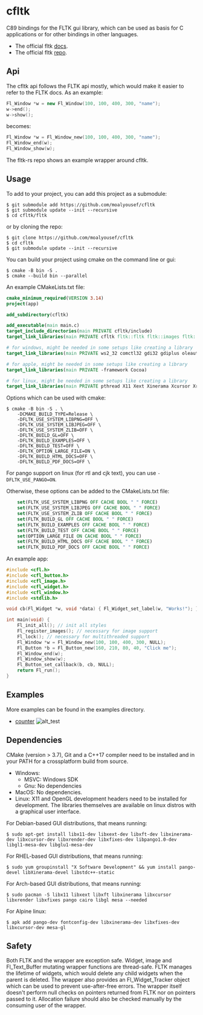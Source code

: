 # cfltk

C89 bindings for the FLTK gui library, which can be used as basis for C applications or for other bindings in other languages.
- The official fltk [docs](https://www.fltk.org/doc-1.4/annotated.html).
- The official fltk [repo](https://github.com/fltk/fltk).

## Api

The cfltk api follows the FLTK api mostly, which would make it easier to refer to the FLTK docs. 
As an example:
```c++
Fl_Window *w = new Fl_Window(100, 100, 400, 300, "name");
w->end();
w->show();
```
becomes:
```c
Fl_Window *w = Fl_Window_new(100, 100, 400, 300, "name");
Fl_Window_end(w);
Fl_Window_show(w);
```
The fltk-rs repo shows an example wrapper around cfltk.

## Usage

To add to your project, you can add this project as a submodule:
```
$ git submodule add https://github.com/moalyousef/cfltk
$ git submodule update --init --recursive
$ cd cfltk/fltk
```
or by cloning the repo:
```
$ git clone https://github.com/moalyousef/cfltk
$ cd cfltk
$ git submodule update --init --recursive
```

You can build your project using cmake on the command line or gui:
```
$ cmake -B bin -S .
$ cmake --build bin --parallel
```

An example CMakeLists.txt file:
```cmake
cmake_minimum_required(VERSION 3.14)
project(app)

add_subdirectory(cfltk)

add_executable(main main.c)
target_include_directories(main PRIVATE cfltk/include)
target_link_libraries(main PRIVATE cfltk fltk::fltk fltk::images fltk::png fltk::z) # as needed

# for windows, might be needed in some setups like creating a library
target_link_libraries(main PRIVATE ws2_32 comctl32 gdi32 gdiplus oleaut32 ole32 uuid shell32 advapi32 comdlg32 winspool user32 kernel32 odbc32)

# for apple, might be needed in some setups like creating a library
target_link_libraries(main PRIVATE -framework Cocoa)

# for linux, might be needed in some setups like creating a library
target_link_libraries(main PRIVATE pthread X11 Xext Xinerama Xcursor Xrender Xfixes Xft fontconfig pango-1.0 pangoxft-1.0 gobject-2.0 cairo pangocairo-1.0)
```

Options which can be used with cmake:
```
$ cmake -B bin -S . \
    -DCMAKE_BUILD_TYPE=Release \
    -DFLTK_USE_SYSTEM_LIBPNG=OFF \
    -DFLTK_USE_SYSTEM_LIBJPEG=OFF \
    -DFLTK_USE_SYSTEM_ZLIB=OFF \
    -DFLTK_BUILD_GL=OFF \
    -DFLTK_BUILD_EXAMPLES=OFF \
    -DFLTK_BUILD_TEST=OFF \
    -DFLTK_OPTION_LARGE_FILE=ON \
    -DFLTK_BUILD_HTML_DOCS=OFF \
    -DFLTK_BUILD_PDF_DOCS=OFF \
```
For pango support on linux (for rtl and cjk text), you can use `-DFLTK_USE_PANGO=ON`.

Otherwise, these options can be added to the CMakeLists.txt file:
```cmake
    set(FLTK_USE_SYSTEM_LIBPNG OFF CACHE BOOL " " FORCE)
    set(FLTK_USE_SYSTEM_LIBJPEG OFF CACHE BOOL " " FORCE)
    set(FLTK_USE_SYSTEM_ZLIB OFF CACHE BOOL " " FORCE)
    set(FLTK_BUILD_GL OFF CACHE BOOL " " FORCE)
    set(FLTK_BUILD_EXAMPLES OFF CACHE BOOL " " FORCE)
    set(FLTK_BUILD_TEST OFF CACHE BOOL " " FORCE)
    set(OPTION_LARGE_FILE ON CACHE BOOL " " FORCE)
    set(FLTK_BUILD_HTML_DOCS OFF CACHE BOOL " " FORCE)
    set(FLTK_BUILD_PDF_DOCS OFF CACHE BOOL " " FORCE)
```

An example app:
```c
#include <cfl.h>
#include <cfl_button.h>
#include <cfl_image.h>
#include <cfl_widget.h>
#include <cfl_window.h>
#include <stdlib.h>

void cb(Fl_Widget *w, void *data) { Fl_Widget_set_label(w, "Works!"); }

int main(void) {
    Fl_init_all(); // init all styles
    Fl_register_images(); // necessary for image support
    Fl_lock(); // necessary for multithreaded support
    Fl_Window *w = Fl_Window_new(100, 100, 400, 300, NULL);
    Fl_Button *b = Fl_Button_new(160, 210, 80, 40, "Click me");
    Fl_Window_end(w);
    Fl_Window_show(w);
    Fl_Button_set_callback(b, cb, NULL);
    return Fl_run();
}
```

## Examples
More examples can be found in the examples directory.

- [counter](examples/counter.c) 
![alt_test](examples/flutter_like.jpg)

## Dependencies

CMake (version > 3.7), Git and a C++17 compiler need to be installed and in your PATH for a crossplatform build from source.

- Windows: 
    - MSVC: Windows SDK
    - Gnu: No dependencies
- MacOS: No dependencies.
- Linux: X11 and OpenGL development headers need to be installed for development. The libraries themselves are available on linux distros with a graphical user interface.

For Debian-based GUI distributions, that means running:
```
$ sudo apt-get install libx11-dev libxext-dev libxft-dev libxinerama-dev libxcursor-dev libxrender-dev libxfixes-dev libpango1.0-dev libgl1-mesa-dev libglu1-mesa-dev
```
For RHEL-based GUI distributions, that means running:
```
$ sudo yum groupinstall "X Software Development" && yum install pango-devel libXinerama-devel libstdc++-static
```
For Arch-based GUI distributions, that means running:
```
$ sudo pacman -S libx11 libxext libxft libxinerama libxcursor libxrender libxfixes pango cairo libgl mesa --needed
```
For Alpine linux:
```
$ apk add pango-dev fontconfig-dev libxinerama-dev libxfixes-dev libxcursor-dev mesa-gl
```

## Safety

Both FLTK and the wrapper are exception safe. Widget, image and Fl_Text_Buffer mutating wrapper functions are thread-safe. FLTK manages the lifetime of widgets, which would delete any child widgets when the parent is deleted. The wrapper also provides an Fl_Widget_Tracker object which can be used to prevent use-after-free errors. 
The wrapper itself doesn't perform null checks on pointers returned from FLTK nor on pointers passed to it. Allocation failure should also be checked manually by the consuming user of the wrapper.  

